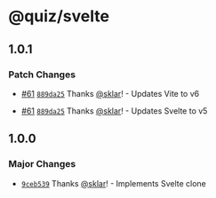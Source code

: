 # @quiz/svelte

## 1.0.1

### Patch Changes

- [#61](https://github.com/sklar/quiz/pull/61) [`889da25`](https://github.com/sklar/quiz/commit/889da25c501e1d40b6697e78ee00b5a5e1af9e30) Thanks [@sklar](https://github.com/sklar)! - Updates Vite to v6

- [#61](https://github.com/sklar/quiz/pull/61) [`889da25`](https://github.com/sklar/quiz/commit/889da25c501e1d40b6697e78ee00b5a5e1af9e30) Thanks [@sklar](https://github.com/sklar)! - Updates Svelte to v5

## 1.0.0

### Major Changes

- [`9ceb539`](https://github.com/sklar/quiz/commit/9ceb5396856116ef45a65ec8a5fe4339c7412e73) Thanks [@sklar](https://github.com/sklar)! - Implements Svelte clone
